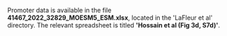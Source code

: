 Promoter data is available in the file **41467_2022_32829_MOESM5_ESM.xlsx**, located in the 'LaFleur et al' directory. The relevant spreadsheet is titled **'Hossain et al (Fig 3d, S7d)'**.

